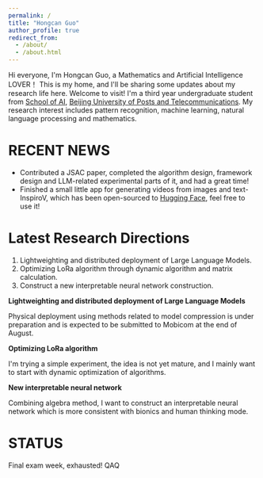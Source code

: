 ```yaml
---
permalink: /
title: "Hongcan Guo"
author_profile: true
redirect_from: 
  - /about/
  - /about.html
---
```


Hi everyone, I'm Hongcan Guo, a Mathematics and Artificial Intelligence LOVER！ This is my home, and I'll be sharing some updates about my research life here. Welcome to visit!
I'm a third year undergraduate student from [School of AI](https://ai.bupt.edu.cn/), [Beijing University of Posts and Telecommunications](https://www.bupt.edu.cn/). My research interest includes pattern recognition, machine learning, natural language processing and mathematics.


RECENT NEWS
======
+ Contributed a JSAC paper, completed the algorithm design, framework design and LLM-related experimental parts of it, and had a great time!
+ Finished a small little app for generating videos from images and text-InspiroV, which has been open-sourced to [Hugging Face](https://huggingface.co/spaces/HongcanGuo/InspiroV), feel free to use it!

Latest Research Directions
======
1. Lightweighting and distributed deployment of Large Language Models.
1. Optimizing LoRa algorithm through dynamic algorithm and matrix calculation.
1. Construct a new interpretable neural network construction.

**Lightweighting and distributed deployment of Large Language Models**

Physical deployment using methods related to model compression is under preparation and is expected to be submitted to Mobicom at the end of August.

**Optimizing LoRa algorithm**

I'm trying a simple experiment, the idea is not yet mature, and I mainly want to start with dynamic optimization of algorithms.

**New interpretable neural network**

Combining algebra method, I want to construct an interpretable neural network which is more consistent with bionics and human thinking mode.

STATUS
======
Final exam week, exhausted! QAQ
